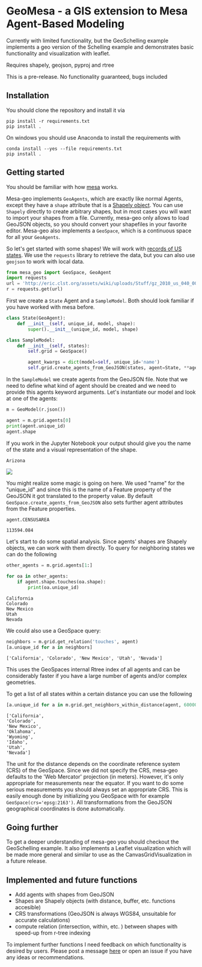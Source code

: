 # GeoMesa - a GIS extension to Mesa Agent-Based Modeling

Currently with limited functionality, but the GeoSchelling example implements a geo version of the Schelling example and demonstrates basic functionality and visualization with leaflet.

Requires shapely, geojson, pyproj and rtree

This is a pre-release. No functionality guaranteed, bugs included

## Installation

You should clone the repository and install it via
```
pip install -r requirements.txt
pip install .
```

On windows you should use Anaconda to install the requirements with
```
conda install --yes --file requirements.txt
pip install .
```

## Getting started
You should be familiar with how [mesa](https://github.com/projectmesa/mesa) works.

Mesa-geo implements `GeoAgents`, which are exactly like normal Agents, except they have a `shape` attribute that is a [Shapely object](https://shapely.readthedocs.io/en/latest/manual.html). You can use `Shapely` directly to create arbitrary shapes, but in most cases you will want to import your shapes from a file. Currently, mesa-geo only allows to load GeoJSON objects, so you should convert your shapefiles in your favorite editor.
Mesa-geo also implements a `GeoSpace`, which is a continuous space for all your `GeoAgents`.

So let's get started with some shapes! We will work with [records of US states](http://eric.clst.org/Stuff/USGeoJSON). We use the `requests` library to retrieve the data, but you can also use `geojson` to work with local data.

```python
from mesa_geo import GeoSpace, GeoAgent
import requests
url = 'http://eric.clst.org/assets/wiki/uploads/Stuff/gz_2010_us_040_00_20m.json'
r = requests.get(url)
```

First we create a `State` Agent and a `SampleModel`. Both should look familiar if you have worked with mesa before.

```python
class State(GeoAgent):
    def __init__(self, unique_id, model, shape):
        super().__init__(unique_id, model, shape)

class SampleModel:
    def __init__(self, states):
        self.grid = GeoSpace()

        agent_kwargs = dict(model=self, unique_id='name')
        self.grid.create_agents_from_GeoJSON(states, agent=State, **agent_kwargs)
```

In the `SampleModel` we create agents from the GeoJSON file. Note that we need to define what kind of agent should be created and we need to provide this agents keyword arguments. Let's instantiate our model and look at one of the agents:

```python
m = GeoModel(r.json())

agent = m.grid.agents[0]
print(agent.unique_id)
agent.shape
```

If you work in the Jupyter Notebook your output should give you the name of the state and a visual representation of the shape.

    Arizona

![](output_3_1.svg)

You might realize some magic is going on here. We used "name" for the "unique_id" and since this is the name of a Feature property of the GeoJSON it got translated to the property value. By default `GeoSpace.create_agents_from_GeoJSON` also sets further agent attributes from the Feature properties.

```python
agent.CENSUSAREA
```

    113594.084

Let's start to do some spatial analysis. Since agents' shapes are Shapely objects, we can work with them directly. To query for neighboring states we can do the following

```python
other_agents = m.grid.agents[1:]

for oa in other_agents:
    if agent.shape.touches(oa.shape):
        print(oa.unique_id)
```

    California
    Colorado
    New Mexico
    Utah
    Nevada

We could also use a GeoSpace query:

```python
neighbors = m.grid.get_relation('touches', agent)
[a.unique_id for a in neighbors]
```

    ['California', 'Colorado', 'New Mexico', 'Utah', 'Nevada']

This uses the GeoSpaces internal Rtree index of all agents and can be considerably faster if you have a large number of agents and/or complex geometries.

To get a list of all states within a certain distance you can use the following

```python
[a.unique_id for a in m.grid.get_neighbors_within_distance(agent, 600000)]
```

    ['California',
    'Colorado',
    'New Mexico',
    'Oklahoma',
    'Wyoming',
    'Idaho',
    'Utah',
    'Nevada']

The unit for the distance depends on the coordinate reference system (CRS) of the GeoSpace. Since we did not specify the CRS, mesa-geo defaults to the 'Web Mercator' projection (in meters). However, it's only appropriate for measurements near the equator. If you want to do some serious measurements you should always set an appropriate CRS. This is easily enough done by initializing you GeoSpace with for example `GeoSpace(crs='epsg:2163')`. All transformations from the GeoJSON geographical coordinates is done automatically.

## Going further

To get a deeper understanding of mesa-geo you should checkout the GeoSchelling example. It also implements a Leaflet visualization which will be made more general and similar to use as the  CanvasGridVisualization in a future release.

## Implemented and future functions
* Add agents with shapes from GeoJSON
* Shapes are Shapely objects (with distance, buffer, etc. functions accesible)
* CRS transformations (GeoJSON is always WGS84, unsuitable for accurate calculations)
* compute relation (intersection, within, etc. ) between shapes with speed-up from r-tree indexing

To implement further functions I need feedback on which functionality is desired by users. Please post a message [here](https://groups.google.com/forum/#!topic/projectmesa-dev/qEf2XBFZYnI) or open an issue if you have any ideas or recommendations.

